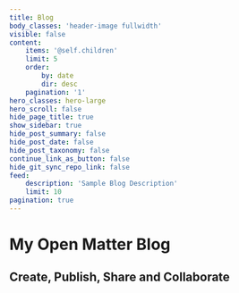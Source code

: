 ```yaml
---
title: Blog
body_classes: 'header-image fullwidth'
visible: false
content:
    items: '@self.children'
    limit: 5
    order:
        by: date
        dir: desc
    pagination: '1'
hero_classes: hero-large
hero_scroll: false
hide_page_title: true
show_sidebar: true
hide_post_summary: false
hide_post_date: false
hide_post_taxonomy: false
continue_link_as_button: false
hide_git_sync_repo_link: false
feed:
    description: 'Sample Blog Description'
    limit: 10
pagination: true
---
```


# My **Open Matter** Blog
## Create, Publish, Share and Collaborate
